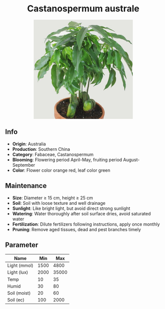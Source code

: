 <h1 align='center'>Castanospermum australe</h1>
<p align="center">
    <img 
        align='center'
        width='320'
        src="../images/castanospermum australe.png" 
        alt='Castanospermum australe' />
</p>

## Info

 - **Origin**: Australia
 - **Production**: Southern China
 - **Category**: Fabaceae, Castanospermum
 - **Blooming**: Flowering period April-May, fruiting period August-September
 - **Color**: Flower color orange red, leaf color green

## Maintenance

 - **Size**: Diameter ≥ 15 cm, height ≥ 25 cm
 - **Soil**: Soil with loose texture and well drainage
 - **Sunlight**: Like bright light, but avoid direct strong sunlight
 - **Watering**: Water thoroughly after soil surface dries, avoid saturated water
 - **Fertilization**: Dilute fertilizers following instructions, apply once monthly
 - **Pruning**: Remove aged tissues, dead and pest branches timely

## Parameter

| Name         | Min  | Max   |
|--------------|------|-------|
| Light (mmol) | 1500 | 4800  |
| Light (lux)  | 2000 | 35000 |
| Temp         | 10    | 35    |
| Humid        | 30   | 80    |
| Soil (moist) | 20   | 60    |
| Soil (ec)    | 100  | 2000  |